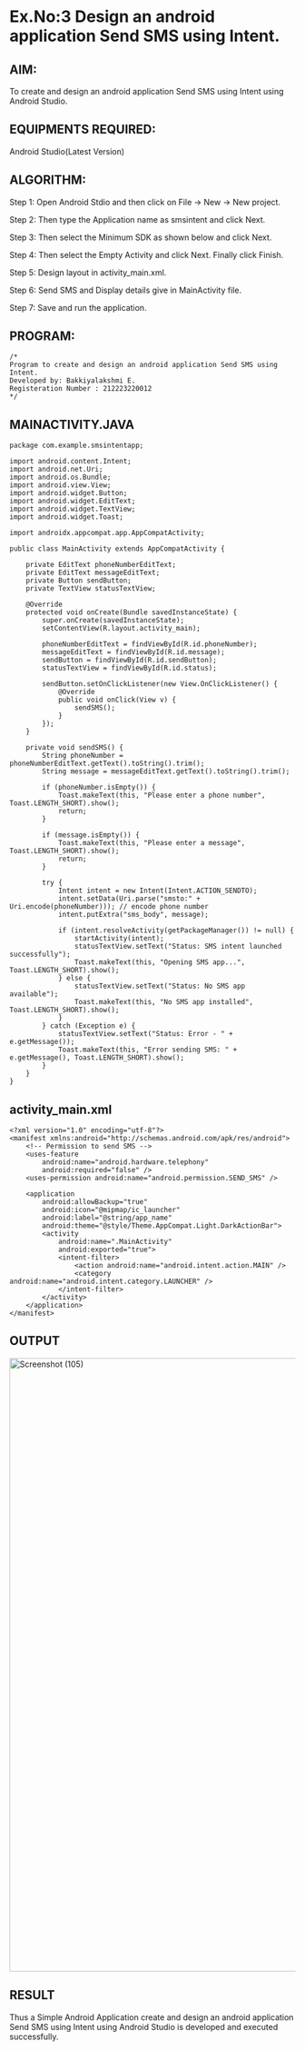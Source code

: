 
# Ex.No:3 Design an android application Send SMS using Intent.

## AIM:

To create and design an android application Send SMS using Intent using Android Studio.

## EQUIPMENTS REQUIRED:

Android Studio(Latest Version)

## ALGORITHM:

Step 1: Open Android Stdio and then click on File -> New -> New project.

Step 2: Then type the Application name as smsintent and click Next. 

Step 3: Then select the Minimum SDK as shown below and click Next.

Step 4: Then select the Empty Activity and click Next. Finally click Finish.

Step 5: Design layout in activity_main.xml.

Step 6: Send SMS and Display details give in MainActivity file.

Step 7: Save and run the application.

## PROGRAM:
```
/*
Program to create and design an android application Send SMS using Intent.
Developed by: Bakkiyalakshmi E.
Registeration Number : 212223220012
*/
```
## MAINACTIVITY.JAVA
```
package com.example.smsintentapp;

import android.content.Intent;
import android.net.Uri;
import android.os.Bundle;
import android.view.View;
import android.widget.Button;
import android.widget.EditText;
import android.widget.TextView;
import android.widget.Toast;

import androidx.appcompat.app.AppCompatActivity;

public class MainActivity extends AppCompatActivity {

    private EditText phoneNumberEditText;
    private EditText messageEditText;
    private Button sendButton;
    private TextView statusTextView;

    @Override
    protected void onCreate(Bundle savedInstanceState) {
        super.onCreate(savedInstanceState);
        setContentView(R.layout.activity_main);

        phoneNumberEditText = findViewById(R.id.phoneNumber);
        messageEditText = findViewById(R.id.message);
        sendButton = findViewById(R.id.sendButton);
        statusTextView = findViewById(R.id.status);

        sendButton.setOnClickListener(new View.OnClickListener() {
            @Override
            public void onClick(View v) {
                sendSMS();
            }
        });
    }

    private void sendSMS() {
        String phoneNumber = phoneNumberEditText.getText().toString().trim();
        String message = messageEditText.getText().toString().trim();

        if (phoneNumber.isEmpty()) {
            Toast.makeText(this, "Please enter a phone number", Toast.LENGTH_SHORT).show();
            return;
        }

        if (message.isEmpty()) {
            Toast.makeText(this, "Please enter a message", Toast.LENGTH_SHORT).show();
            return;
        }

        try {
            Intent intent = new Intent(Intent.ACTION_SENDTO);
            intent.setData(Uri.parse("smsto:" + Uri.encode(phoneNumber))); // encode phone number
            intent.putExtra("sms_body", message);

            if (intent.resolveActivity(getPackageManager()) != null) {
                startActivity(intent);
                statusTextView.setText("Status: SMS intent launched successfully");
                Toast.makeText(this, "Opening SMS app...", Toast.LENGTH_SHORT).show();
            } else {
                statusTextView.setText("Status: No SMS app available");
                Toast.makeText(this, "No SMS app installed", Toast.LENGTH_SHORT).show();
            }
        } catch (Exception e) {
            statusTextView.setText("Status: Error - " + e.getMessage());
            Toast.makeText(this, "Error sending SMS: " + e.getMessage(), Toast.LENGTH_SHORT).show();
        }
    }
}
```
## activity_main.xml
```
<?xml version="1.0" encoding="utf-8"?>
<manifest xmlns:android="http://schemas.android.com/apk/res/android">
    <!-- Permission to send SMS -->
    <uses-feature
        android:name="android.hardware.telephony"
        android:required="false" />
    <uses-permission android:name="android.permission.SEND_SMS" />

    <application
        android:allowBackup="true"
        android:icon="@mipmap/ic_launcher"
        android:label="@string/app_name"
        android:theme="@style/Theme.AppCompat.Light.DarkActionBar">
        <activity
            android:name=".MainActivity"
            android:exported="true">
            <intent-filter>
                <action android:name="android.intent.action.MAIN" />
                <category android:name="android.intent.category.LAUNCHER" />
            </intent-filter>
        </activity>
    </application>
</manifest>
```
## OUTPUT

<img width="1920" height="1080" alt="Screenshot (105)" src="https://github.com/user-attachments/assets/e655a5ea-ae4b-43fa-94bb-da5c9a3725d5" />


## RESULT
Thus a Simple Android Application create and design an android application Send SMS using Intent using Android Studio is developed and executed successfully.

